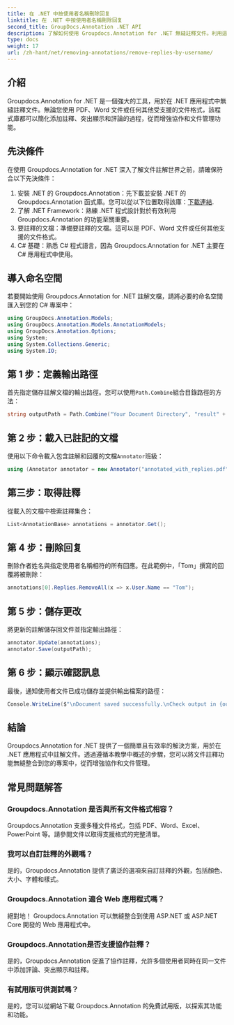 ```yaml
---
title: 在 .NET 中按使用者名稱刪除回复
linktitle: 在 .NET 中按使用者名稱刪除回复
second_title: GroupDocs.Annotation .NET API
description: 了解如何使用 Groupdocs.Annotation for .NET 無縫註釋文件。利用這個強大的工具增強協作和文件管理。
type: docs
weight: 17
url: /zh-hant/net/removing-annotations/remove-replies-by-username/
---
```

## 介紹
Groupdocs.Annotation for .NET 是一個強大的工具，用於在 .NET 應用程式中無縫註釋文件。無論您使用 PDF、Word 文件或任何其他受支援的文件格式，該程式庫都可以簡化添加註釋、突出顯示和評論的過程，從而增強協作和文件管理功能。
## 先決條件
在使用 Groupdocs.Annotation for .NET 深入了解文件註解世界之前，請確保符合以下先決條件：
1. 安裝 .NET 的 Groupdocs.Annotation：先下載並安裝 .NET 的 Groupdocs.Annotation 函式庫。您可以從以下位置取得該庫：[下載連結](https://releases.groupdocs.com/annotation/net/).
2. 了解 .NET Framework：熟練 .NET 程式設計對於有效利用 Groupdocs.Annotation 的功能至關重要。
3. 要註釋的文檔：準備要註釋的文檔。這可以是 PDF、Word 文件或任何其他支援的文件格式。
4. C# 基礎：熟悉 C# 程式語言，因為 Groupdocs.Annotation for .NET 主要在 C# 應用程式中使用。

## 導入命名空間
若要開始使用 Groupdocs.Annotation for .NET 註解文檔，請將必要的命名空間匯入到您的 C# 專案中：
```csharp
using GroupDocs.Annotation.Models;
using GroupDocs.Annotation.Models.AnnotationModels;
using GroupDocs.Annotation.Options;
using System;
using System.Collections.Generic;
using System.IO;
```
## 第 1 步：定義輸出路徑
首先指定儲存註解文檔的輸出路徑。您可以使用`Path.Combine`組合目錄路徑的方法：
```csharp
string outputPath = Path.Combine("Your Document Directory", "result" + Path.GetExtension("input.pdf"));
```
## 第 2 步：載入已註記的文檔
使用以下命令載入包含註解和回覆的文檔`Annotator`班級：
```csharp
using (Annotator annotator = new Annotator("annotated_with_replies.pdf"))
```
## 第三步：取得註釋
從載入的文檔中檢索註釋集合：
```csharp
List<AnnotationBase> annotations = annotator.Get();
```
## 第 4 步：刪除回复
刪除作者姓名與指定使用者名稱相符的所有回應。在此範例中，「Tom」撰寫的回覆將被刪除：
```csharp
annotations[0].Replies.RemoveAll(x => x.User.Name == "Tom");
```
## 第 5 步：儲存更改
將更新的註解儲存回文件並指定輸出路徑：
```csharp
annotator.Update(annotations);
annotator.Save(outputPath);
```
## 第 6 步：顯示確認訊息
最後，通知使用者文件已成功儲存並提供輸出檔案的路徑：
```csharp
Console.WriteLine($"\nDocument saved successfully.\nCheck output in {outputPath}.");
```
## 結論
Groupdocs.Annotation for .NET 提供了一個簡單且有效率的解決方案，用於在 .NET 應用程式中註解文件。透過遵循本教學中概述的步驟，您可以將文件註釋功能無縫整合到您的專案中，從而增強協作和文件管理。
## 常見問題解答
### Groupdocs.Annotation 是否與所有文件格式相容？
Groupdocs.Annotation 支援多種文件格式，包括 PDF、Word、Excel、PowerPoint 等。請參閱文件以取得支援格式的完整清單。
### 我可以自訂註釋的外觀嗎？
是的，Groupdocs.Annotation 提供了廣泛的選項來自訂註釋的外觀，包括顏色、大小、字體和樣式。
### Groupdocs.Annotation 適合 Web 應用程式嗎？
絕對地！ Groupdocs.Annotation 可以無縫整合到使用 ASP.NET 或 ASP.NET Core 開發的 Web 應用程式中。
### Groupdocs.Annotation是否支援協作註釋？
是的，Groupdocs.Annotation 促進了協作註釋，允許多個使用者同時在同一文件中添加評論、突出顯示和註釋。
### 有試用版可供測試嗎？
是的，您可以從網站下載 Groupdocs.Annotation 的免費試用版，以探索其功能和功能。